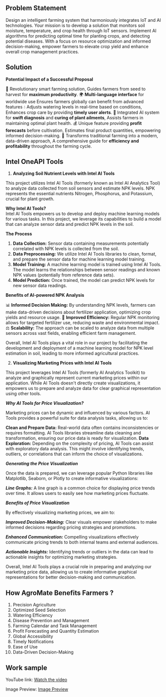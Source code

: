 ## Problem Statement
Design an intelligent farming system that harmoniously integrates IoT and AI technologies. Your mission is to develop a solution that monitors soil moisture, temperature, and crop health through IoT sensors. Implement AI algorithms for predicting optimal time for planting crops, and detecting potential diseases. With a focus on resource optimization and informed decision-making, empower farmers to elevate crop yield and enhance overall crop management practices.
## Solution
**Potential Impact of a Successful Proposal**

🌱 Revolutionary smart farming solution, Guides farmers from seed to harvest for **maximum productivity**.
🌍 **Multi-language interface** for worldwide use Ensures farmers globally can benefit from advanced features
💧 Adjusts watering levels in real-time based on conditions, Enhances crop care by providing **timely user alerts**.
🧠 Integrated AI system for **swift diagnosis** and **curing of plant ailments**, Assists farmers in maintaining optimal plant health.
💰 Unique feature providing **profit forecasts** before cultivation, Estimates final product quantities, empowering informed decision-making.
🔄 Transforms traditional farming into a modern, data-driven approach, A comprehensive guide for **efficiency and profitability** throughout the farming cycle.

## Intel OneAPI Tools
1. **Analyzing Soil Nutrient Levels with Intel AI Tools**

This project utilizes Intel AI Tools (formerly known as Intel AI Analytics Tool) to analyze data collected from soil sensors and estimate NPK levels. NPK represents the essential nutrients Nitrogen, Phosphorus, and Potassium, crucial for plant growth.

**Why Intel AI Tools?**                                                                                                                                                                    
Intel AI Tools empowers us to develop and deploy machine learning models for various tasks. In this project, we leverage its capabilities to build a model that can analyze sensor data and predict NPK levels in the soil.

**The Process**

1. **Data Collection:** Sensor data containing measurements potentially correlated with NPK levels is collected from the soil.
2. **Data Preprocessing:** We utilize Intel AI Tools libraries to clean, format, and prepare the sensor data for machine learning model training. 
3. **Model Training:**  A machine learning model is trained using Intel AI Tools. The model learns the relationships between sensor readings and known NPK values (potentially from reference data sets).
4. **Model Prediction:** Once trained, the model can predict NPK levels for new sensor data readings.

**Benefits of AI-powered NPK Analysis**

📊 **Informed Decision Making:** By understanding NPK levels, farmers can make data-driven decisions about fertilizer application, optimizing crop yields and resource usage.
🌱 **Improved Efficiency:** Regular NPK monitoring allows for targeted fertilizer use, reducing waste and environmental impact.
⚖️ **Scalability:** The approach can be scaled to analyze data from multiple sensors across vast fields, enabling efficient farm management.

Overall, Intel AI Tools plays a vital role in our project by facilitating the development and deployment of a machine learning model for NPK level estimation in soil, leading to more informed agricultural practices.

2. **Visualizing Marketing Prices with Intel AI Tools**
   
This project leverages Intel AI Tools (formerly AI Analytics Toolkit) to analyze and graphically represent current marketing prices within our application. While AI Tools doesn't directly create visualizations, it empowers us to prepare and analyze data for clear graphical representation using other tools.

***Why AI Tools for Price Visualization?***

Marketing prices can be dynamic and influenced by various factors. AI Tools provides a powerful suite for data analysis tasks, allowing us to:

**Clean and Prepare Data:** Real-world data often contains inconsistencies or requires formatting. AI Tools libraries streamline data cleaning and transformation, ensuring our price data is ready for visualization. 
**Data Exploration:** Depending on the complexity of pricing, AI Tools can assist with exploratory data analysis. This might involve identifying trends, outliers, or correlations that can inform the choice of visualizations.

***Generating the Price Visualization***

Once the data is prepared, we can leverage popular Python libraries like Matplotlib, Seaborn, or Plotly to create informative visualizations:

***Line Graphs:*** A line graph is a common choice for displaying price trends over time. It allows users to easily see how marketing prices fluctuate.

***Benefits of Price Visualization***

By effectively visualizing marketing prices, we aim to:

***Improved Decision-Making:*** Clear visuals empower stakeholders to make informed decisions regarding pricing strategies and promotions.

***Enhanced Communication:*** Compelling visualizations effectively communicate pricing trends to both internal teams and external audiences.

***Actionable Insights:*** Identifying trends or outliers in the data can lead to actionable insights for optimizing marketing strategies. 

Overall, Intel AI Tools plays a crucial role in preparing and analyzing our marketing price data, allowing us to create informative graphical representations for better decision-making and communication.

## How AgroMate Benefits Farmers ?
 1. Precision Agriculture          
 2. Optimized Seed Selection        
 3. Watering Efficiency              
 4. Disease Prevention and Management          
 5. Farming Calendar and Task Management           
 6. Profit Forecasting and Quantity Estimation               
 7. Global Accessibility                  
 8. Timely Notifications                   
 9. Ease of Use              
10. Data-Driven Decision-Making
## Work sample

YouTube link: [Watch the video](https://youtu.be/neuU-3mc0CY?si=UJeMM-QMthKpy8z_)

Image Preview: [Image Preview](https://ibb.co/cDJS8bJ)





